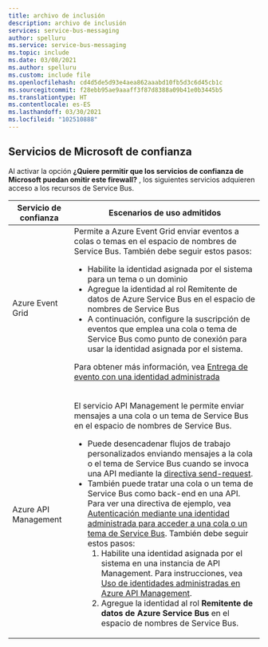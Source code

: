 ```yaml
---
title: archivo de inclusión
description: archivo de inclusión
services: service-bus-messaging
author: spelluru
ms.service: service-bus-messaging
ms.topic: include
ms.date: 03/08/2021
ms.author: spelluru
ms.custom: include file
ms.openlocfilehash: cd4d5de5d93e4aea862aaabd10fb5d3c6d45cb1c
ms.sourcegitcommit: f28ebb95ae9aaaff3f87d8388a09b41e0b3445b5
ms.translationtype: HT
ms.contentlocale: es-ES
ms.lasthandoff: 03/30/2021
ms.locfileid: "102510888"
---
```

## <a name="trusted-microsoft-services"></a>Servicios de Microsoft de confianza
Al activar la opción **¿Quiere permitir que los servicios de confianza de Microsoft puedan omitir este firewall?** , los siguientes servicios adquieren acceso a los recursos de Service Bus.

| Servicio de confianza | Escenarios de uso admitidos | 
| --------------- | ------------------------- | 
| Azure Event Grid | Permite a Azure Event Grid enviar eventos a colas o temas en el espacio de nombres de Service Bus. También debe seguir estos pasos: <ul><li>Habilite la identidad asignada por el sistema para un tema o un dominio</li><li>Agregue la identidad al rol Remitente de datos de Azure Service Bus en el espacio de nombres de Service Bus</li><li>A continuación, configure la suscripción de eventos que emplea una cola o tema de Service Bus como punto de conexión para usar la identidad asignada por el sistema.</li></ul> <p>Para obtener más información, vea [Entrega de evento con una identidad administrada](../articles/event-grid/managed-service-identity.md)</p>|
| Azure API Management | <p>El servicio API Management le permite enviar mensajes a una cola o un tema de Service Bus en el espacio de nombres de Service Bus.</p><ul><li>Puede desencadenar flujos de trabajo personalizados enviando mensajes a la cola o el tema de Service Bus cuando se invoca una API mediante la [directiva send-request](../articles/api-management/api-management-sample-send-request.md).</li><li>También puede tratar una cola o un tema de Service Bus como back-end en una API. Para ver una directiva de ejemplo, vea [Autenticación mediante una identidad administrada para acceder a una cola o un tema de Service Bus](https://github.com/Azure/api-management-policy-snippets/blob/master/examples/Authenticate%20using%20Managed%20Identity%20to%20access%20Service%20Bus.xml). También debe seguir estos pasos:<ol><li>Habilite una identidad asignada por el sistema en una instancia de API Management. Para instrucciones, vea [Uso de identidades administradas en Azure API Management](../articles/api-management/api-management-howto-use-managed-service-identity.md).</li><li>Agregue la identidad al rol **Remitente de datos de Azure Service Bus** en el espacio de nombres de Service Bus.</li></ol></li></ul> | 